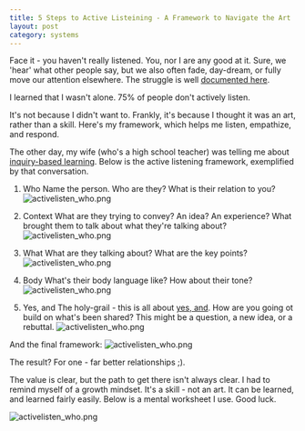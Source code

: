```yaml
---
title: 5 Steps to Active Listeining - A Framework to Navigate the Art
layout: post
category: systems
---
```


Face it - you haven't really listened. You, nor I are any good at it. Sure, we 'hear' what other people say, but we also often fade, day-dream, or fully move our attention elsewhere. The struggle is well [documented here](http://pratikrathod.com/long-form/2016/03/23/half-of-communication-is-never-saying-a-word.html).

I learned that I wasn't alone. 75% of people don't actively listen.

It's not because I didn't want to. Frankly, it's because I thought it was an art, rather than a skill. Here's my framework, which helps me listen, empathize, and respond.

The other day, my wife (who's a high school teacher) was telling me about [inquiry-based learning](https://en.wikipedia.org/wiki/Inquiry-based_learning). Below is the active listening framework, exemplified by that conversation.

1.  Who
    Name the person. Who are they? What is their relation to you?
    ![activelisten_who.png]({{site.url}}/assets/images/fw_activelistening/activelisten_who.png)

2.  Context
    What are they trying to convey? An idea? An experience? What brought them to talk about what they're talking about?
    ![activelisten_who.png]({{site.url}}/assets/images/fw_activelistening/activelisten_context.png)

3.  What
    What are they talking about? What are the key points?
    ![activelisten_who.png]({{site.url}}/assets/images/fw_activelistening/activelisten_what.png)

4.  Body
    What's their body language like? How about their tone?
    ![activelisten_who.png]({{site.url}}/assets/images/fw_activelistening/activelisten_bodylang.png)

5.  Yes, and
    The holy-grail - this is all about [yes, and](https://en.wikipedia.org/wiki/Yes,_and...). How are you going ot build on what's been shared? This might be a question, a new idea, or a rebuttal.
    ![activelisten_who.png]({{site.url}}/assets/images/fw_activelistening/activelisten_yesand.png)

And the final framework:
![activelisten_who.png]({{site.url}}/assets/images/fw_activelistening/framework_example.png)

The result? For one - far better relationships ;).

The value is clear, but the path to get there isn't always clear. I had to remind myself of a growth mindset. It's a skill - not an art. It can be learned, and learned fairly easily. Below is a mental worksheet I use. Good luck.

![activelisten_who.png]({{site.url}}/assets/images/fw_activelistening/framework.png)
